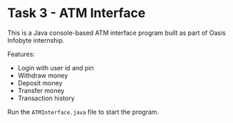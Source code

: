 # Task 3 - ATM Interface

This is a Java console-based ATM interface program built as part of Oasis Infobyte internship.

Features:
- Login with user id and pin
- Withdraw money
- Deposit money
- Transfer money
- Transaction history

Run the `ATMInterface.java` file to start the program.

